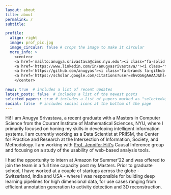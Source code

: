 ```yaml
---
layout: about
title: about
permalink: /
subtitle: 

profile:
  align: right
  image: prof_pic.jpg
  image_circular: false # crops the image to make it circular
  more_info: >
    <center>
    <a href='mailto:anugya.srivastava@cims.nyu.edu'><i class="fa-solid fa-envelope fa-xl"></i></a>
    <a href='https://www.linkedin.com/in/anugyasrivastava/'><i class="fa-brands fa-linkedin fa-xl"></i></a>&nbsp;
    <a href='https://github.com/anugyas'><i class="fa-brands fa-github fa-xl"></i></a>&nbsp;
    <a href='https://scholar.google.com/citations?user=8hvQG6gAAAAJ&hl=en'><i class="ai ai-google-scholar ai-2x"></i></a>&nbsp;
    </center>

news: true  # includes a list of recent updates
latest_posts: false  # includes a list of the newest posts
selected_papers: true # includes a list of papers marked as "selected={true}"
social: false  # includes social icons at the bottom of the page
---
```


Hi! I am Anugya Srivastava, a recent graduate with a Masters in Computer Science from the Courant Institute of Mathematical Sciences, NYU, where I primarily focused on honing my skills in developing intelligent information systems. I am currently working as a Data Scientist at PRIISM, the Center for Practice and Research at the Intersection of Information, Society, and Methodology. I am working with [Prof. Jennifer Hill's](https://steinhardt.nyu.edu/people/jennifer-hill) Causal Inference group and focusing on a study of the usability of web-based analysis tools.

I had the opportunity to intern at Amazon for Summer'22 and was offered to join the team in a full time capacity post my Masters. Prior to graduate school, I have worked at a couple of startups across the globe - Switzerland, India and USA - where I was responsible for building deep learning pipelines for high dimensional data, for use cases ranging from efficient annotation generation to activity detection and 3D reconstruction.